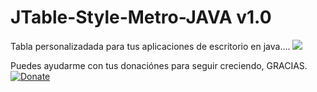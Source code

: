 # JTable-Style-Metro-JAVA v1.0

Tabla personalizadada para tus aplicaciones de escritorio en java.... 
<img src="https://github.com/RojeruSan/JTable-Style-Metro-JAVA-v1.0/blob/RojeruSan/Captura%20de%20pantalla%20(7).png">

Puedes ayudarme con tus donaciónes para seguir creciendo, GRACIAS.<br>
<a href="https://www.paypal.com/cgi-bin/webscr?cmd=_s-xclick&hosted_button_id=JLWEAETTE3H28" target="_blank">
<img src="https://www.paypalobjects.com/es_XC/MX/i/btn/btn_donateCC_LG.gif" 
alt="Donate" data-canonical-src="https://www.paypalobjects.com/en_US/i/btn/btn_donateCC_LG.gif" style="max-width:100%;">
</a>
